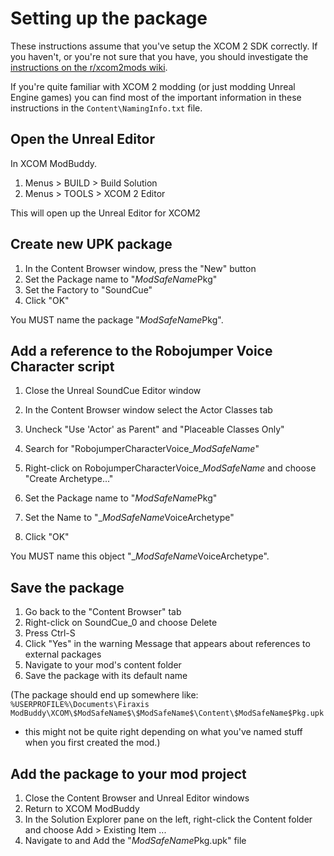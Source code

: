 # Setting up the package

These instructions assume that you've setup the XCOM 2 SDK correctly. 
If you haven't, or you're not sure that you have, you should investigate the 
[instructions on the r/xcom2mods wiki](https://www.reddit.com/r/xcom2mods/wiki/firsttime).

If you're quite familiar with XCOM 2 modding (or just modding Unreal Engine games) 
you can find most of the important information in these instructions in the 
`Content\NamingInfo.txt` file.

## Open the Unreal Editor

In XCOM ModBuddy.

1. Menus > BUILD > Build Solution
2. Menus > TOOLS > XCOM 2 Editor

This will open up the Unreal Editor for XCOM2

## Create new UPK package
1. In the Content Browser window, press the "New" button
2. Set the Package name to "$ModSafeName$Pkg"
3. Set the Factory to "SoundCue"
4. Click "OK"

You MUST name the package "$ModSafeName$Pkg".

## Add a reference to the Robojumper Voice Character script
1. Close the Unreal SoundCue Editor window
2. In the Content Browser window select the Actor Classes tab
3. Uncheck 
    "Use 'Actor' as Parent" and 
    "Placeable Classes Only"
4. Search for "RobojumperCharacterVoice_$ModSafeName$"
5. Right-click on RobojumperCharacterVoice_$ModSafeName$ and choose "Create Archetype..."

6. Set the Package name to "$ModSafeName$Pkg"
7. Set the Name to "_$ModSafeName$VoiceArchetype"
8. Click "OK"

You MUST name this object "_$ModSafeName$VoiceArchetype".

## Save the package
1. Go back to the "Content Browser" tab
2. Right-click on SoundCue_0 and choose Delete
3. Press Ctrl-S
4. Click "Yes" in the warning Message that appears about references to external packages
5. Navigate to your mod's content folder
6. Save the package with its default name

(The package should end up somewhere like:
`%USERPROFILE%\Documents\Firaxis ModBuddy\XCOM\$ModSafeName$\$ModSafeName$\Content\$ModSafeName$Pkg.upk` 
- this might not be quite right depending on what you've named stuff when you first created the mod.)

## Add the package to your mod project
1. Close the Content Browser and Unreal Editor windows
2. Return to XCOM ModBuddy
3. In the Solution Explorer pane on the left, right-click the Content folder and choose Add > Existing Item ...
4. Navigate to and Add the "$ModSafeName$Pkg.upk" file